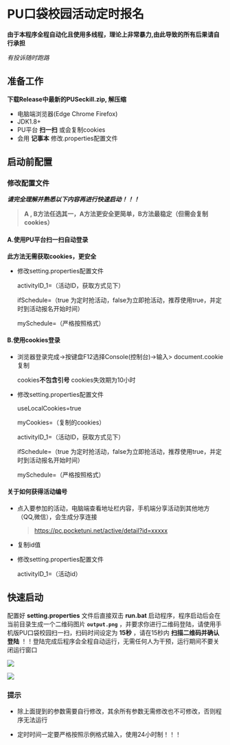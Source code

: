 # PU口袋校园活动定时报名

**由于本程序全程自动化且使用多线程，理论上非常暴力,由此导致的所有后果请自行承担**

*有投诉随时跑路*

## 准备工作

**下载Release中最新的PUSeckill.zip, 解压缩**

- 电脑端浏览器(Edge Chrome Firefox)
- JDK1.8+
- PU平台 **扫一扫** 或会复制cookies
- 会用 **记事本** 修改.properties配置文件

## 启动前配置

### 修改配置文件

***请完全理解并熟悉以下内容再进行快速启动！！！***

> **A , B方法任选其一，A方法更安全更简单，B方法最稳定（但需会复制cookies）**

#### A.使用PU平台扫一扫自动登录

**此方法无需获取cookies，更安全**

- 修改setting.properties配置文件
  
  activityID_1=（活动ID，获取方式见下）
  
  ifSchedule=（true 为定时抢活动，false为立即抢活动，推荐使用true，并定时到活动报名开始时间）
  
  mySchedule=（严格按照格式）

#### B.使用cookies登录

- 浏览器登录完成->按键盘F12选择Console(控制台)->输入> document.cookie复制
  
  cookies**不包含引号** cookies失效期为10小时

- 修改setting.properties配置文件
  
  useLocalCookies=true
  
  myCookies=（复制的cookies）
  
  activityID_1=（活动ID，获取方式见下）
  
  ifSchedule=（true 为定时抢活动，false为立即抢活动，推荐使用true，并定时到活动报名开始时间）
  
  mySchedule=（严格按照格式）

#### 关于如何获得活动编号

- 点入要参加的活动，电脑端查看地址栏内容，手机端分享活动到其他地方（QQ,微信），会生成分享连接
  
  > https://pc.pocketuni.net/active/detail?id=xxxxx

- 复制id值

- 修改setting.properties配置文件
  
  activityID_1=（活动id）

## 快速启动

配置好 **setting.properties** 文件后直接双击 **run.bat** 启动程序，程序启动后会在当前目录生成一个二维码图片 **`output.png`** ，并要求你进行二维码登陆，请使用手机版PU口袋校园扫一扫，扫码时间设定为 **15秒** ，请在15秒内 **扫描二维码并确认登陆** ！！登陆完成后程序会全程自动运行，无需任何人为干预，运行期间不要关闭运行窗口

![](https://cdn.jsdelivr.net/gh/Cey1anze/Blog_Images@main/pic/202310052210894.png)

![](https://cdn.jsdelivr.net/gh/Cey1anze/Blog_Images@main/pic/202310052211102.png)

### 提示

- 除上面提到的参数需要自行修改，其余所有参数无需修改也不可修改，否则程序无法运行

- 定时时间一定要严格按照示例格式输入，使用24小时制！！！
